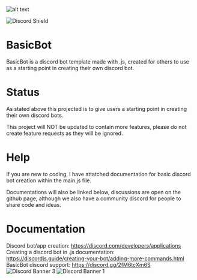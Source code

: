 ![alt text](https://i.imgur.com/gIw1HVE.png)

![Discord Shield](https://discordapp.com/api/guilds/[801809001821372446]/widget.png?style=shield)
# BasicBot

BasicBot is a discord bot template made with .js, created for others to use as a starting point in creating their own discord bot.

# Status

As stated above this projected is to give users a starting point in creating their own discord bots.

This project will NOT be updated to contain more features, please do not create feature requests as they will be ignored.

# Help

If you are new to coding, I have attatched documentation for basic discord bot creation within the main.js file.

Documentations will also be linked below, discussions are open on the github page, although we also have a community discord for people to share code and ideas.

# Documentation

Discord bot/app creation: https://discord.com/developers/applications \
Creating a discord bot in .js documentation: https://discordjs.guide/creating-your-bot/adding-more-commands.html \
BasicBot discord support: https://discord.gg/2fM6tcXm6S
![Discord Banner 3](https://discordapp.com/api/guilds/[801809001821372446]/widget.png?style=banner3)
![Discord Banner 1](https://discordapp.com/api/guilds/801809001821372446/widget.png?style=banner1)
